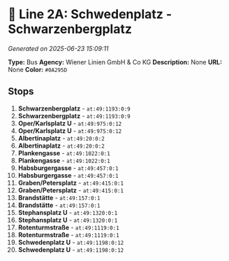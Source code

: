 # 🚌 Line 2A: Schwedenplatz - Schwarzenbergplatz

*Generated on 2025-06-23 15:09:11*

**Type:** Bus
**Agency:** Wiener Linien GmbH & Co KG
**Description:** None
**URL:** None
**Color:** `#0A295D`

## Stops

1. **Schwarzenbergplatz** - `at:49:1193:0:9`
2. **Schwarzenbergplatz** - `at:49:1193:0:9`
3. **Oper/Karlsplatz U** - `at:49:975:0:12`
4. **Oper/Karlsplatz U** - `at:49:975:0:12`
5. **Albertinaplatz** - `at:49:20:0:2`
6. **Albertinaplatz** - `at:49:20:0:2`
7. **Plankengasse** - `at:49:1022:0:1`
8. **Plankengasse** - `at:49:1022:0:1`
9. **Habsburgergasse** - `at:49:457:0:1`
10. **Habsburgergasse** - `at:49:457:0:1`
11. **Graben/Petersplatz** - `at:49:415:0:1`
12. **Graben/Petersplatz** - `at:49:415:0:1`
13. **Brandstätte** - `at:49:157:0:1`
14. **Brandstätte** - `at:49:157:0:1`
15. **Stephansplatz U** - `at:49:1320:0:1`
16. **Stephansplatz U** - `at:49:1320:0:1`
17. **Rotenturmstraße** - `at:49:1119:0:1`
18. **Rotenturmstraße** - `at:49:1119:0:1`
19. **Schwedenplatz U** - `at:49:1198:0:12`
20. **Schwedenplatz U** - `at:49:1198:0:12`